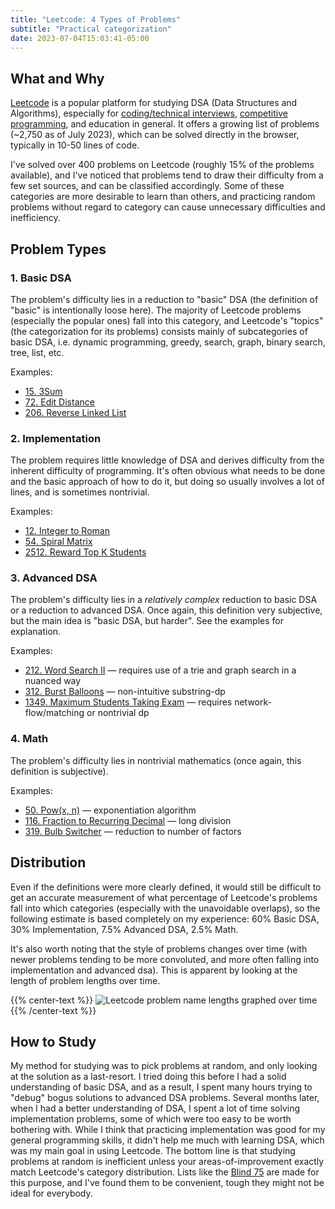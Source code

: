 ```yaml
---
title: "Leetcode: 4 Types of Problems"
subtitle: "Practical categorization"
date: 2023-07-04T15:03:41-05:00
---
```


## What and Why

[Leetcode](https://leetcode.com/) is a popular platform for studying DSA (Data Structures and Algorithms), especially for [coding/technical interviews](https://en.wikipedia.org/wiki/Coding_interview), [competitive programming](https://en.wikipedia.org/wiki/Competitive_programming), and education in general. It offers a growing list of problems (~2,750 as of July 2023), which can be solved directly in the browser, typically in 10-50 lines of code.

I've solved over 400 problems on Leetcode (roughly 15% of the problems available), and I've noticed that problems tend to draw their difficulty from a few set sources, and can be classified accordingly. Some of these categories are more desirable to learn than others, and practicing random problems without regard to category can cause unnecessary difficulties and inefficiency.

## Problem Types

### 1. Basic DSA
The problem's difficulty lies in a reduction to "basic" DSA (the definition of "basic" is intentionally loose here). The majority of Leetcode problems (especially the popular ones) fall into this category, and Leetcode's "topics" (the categorization for its problems) consists mainly of subcategories of basic DSA, i.e. dynamic programming, greedy, search, graph, binary search, tree, list, etc.

Examples:
- [15. 3Sum](https://leetcode.com/problems/3sum/)
- [72. Edit Distance](https://leetcode.com/problems/edit-distance/)
- [206. Reverse Linked List](https://leetcode.com/problems/reverse-linked-list/)


### 2. Implementation
The problem requires little knowledge of DSA and derives difficulty from the inherent difficulty of programming. It's often obvious what needs to be done and the basic approach of how to do it, but doing so usually involves a lot of lines, and is sometimes nontrivial.

Examples:
- [12. Integer to Roman](https://leetcode.com/problems/integer-to-roman/)
- [54. Spiral Matrix](https://leetcode.com/problems/spiral-matrix/)
- [2512. Reward Top K Students](https://leetcode.com/problems/reward-top-k-students/)

### 3. Advanced DSA
The problem's difficulty lies in a *relatively complex* reduction to basic DSA or a reduction to advanced DSA. Once again, this definition very subjective, but the main idea is "basic DSA, but harder". See the examples for explanation.

Examples:
- [212. Word Search II](https://leetcode.com/problems/word-search-ii/) &mdash; requires use of a trie and graph search in a nuanced way
- [312. Burst Balloons](https://leetcode.com/problems/burst-balloons/) &mdash; non-intuitive substring-dp
- [1349. Maximum Students Taking Exam](https://leetcode.com/problems/maximum-students-taking-exam/) &mdash; requires network-flow/matching or nontrivial dp

### 4. Math
The problem's difficulty lies in nontrivial mathematics (once again, this definition is subjective).

Examples:
- [50. Pow(x, n)](https://leetcode.com/problems/powx-n/) &mdash; exponentiation algorithm
- [116. Fraction to Recurring Decimal](https://leetcode.com/problems/fraction-to-recurring-decimal/) &mdash; long division
- [319. Bulb Switcher](https://leetcode.com/problems/bulb-switcher/) &mdash; reduction to number of factors

## Distribution

Even if the definitions were more clearly defined, it would still be difficult to get an accurate measurement of what percentage of Leetcode's problems fall into which categories (especially with the unavoidable overlaps), so the following estimate is based completely on my experience: 60% Basic DSA, 30% Implementation, 7.5% Advanced DSA, 2.5% Math.

It's also worth noting that the style of problems changes over time (with newer problems tending to be more convoluted, and more often falling into implementation and advanced dsa). This is apparent by looking at the length of problem lengths over time.

{{% center-text %}}
<img src="/images/lc-graph.jpg" alt="Leetcode problem name lengths graphed over time"/>
{{% /center-text %}}

## How to Study

My method for studying was to pick problems at random, and only looking at the solution as a last-resort. I tried doing this before I had a solid understanding of basic DSA, and as a result, I spent many hours trying to "debug" bogus solutions to advanced DSA problems. Several months later, when I had a better understanding of DSA, I spent a lot of time solving implementation problems, some of which were too easy to be worth bothering with. While I think that practicing implementation was good for my general programming skills, it didn't help me much with learning DSA, which was my main goal in using Leetcode. The bottom line is that studying problems at random is inefficient unless your areas-of-improvement exactly match Leetcode's category distribution. Lists like the [Blind 75](https://leetcode.com/list/oizxjoit/) are made for this purpose, and I've found them to be convenient, tough they might not be ideal for everybody.
